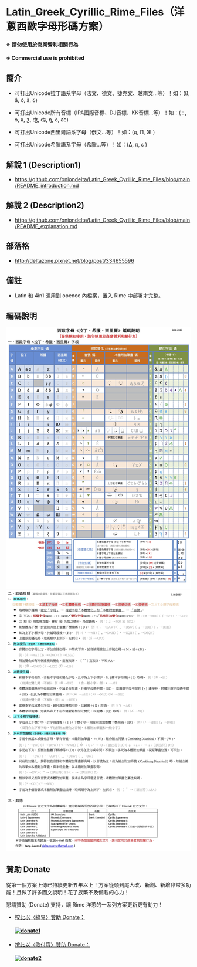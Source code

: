 # Latin_Greek_Cyrillic_Rime_Files（洋蔥西歐字母形碼方案）

#### ※ 請勿使用於商業營利相關行為
#### ※ Commercial use is prohibited

## 簡介

- 可打出Unicode拉丁語系字母（法文、德文、捷克文、越南文…等）！如：(ß, å, ó, ằ, Ᵹ)

- 可打出Unicode所有音標（IPA國際音標、DJ音標、KK音標…等）！如：( ː , ɔ, ǝ, ʒ, ʤ, ʥ, ŋ, ð, a͡e)

- 可打出Unicode西里爾語系字母（俄文…等）！如：(д, П, Ж )

- 可打出Unicode希臘語系字母（希臘…等）！如：(Δ, π, ε )

## 解說 1 (Description1)

- https://github.com/oniondelta/Latin_Greek_Cyrillic_Rime_Files/blob/main/README_introduction.md

## 解說 2 (Description2)

- https://github.com/oniondelta/Latin_Greek_Cyrillic_Rime_Files/blob/main/README_explanation.md

## 部落格

- http://deltazone.pixnet.net/blog/post/334655596

## 備註

- Latin 和 4in1 須用到 opencc 內檔案，置入 Rime 中部署才完整。

## 編碼說明

![介紹1](https://raw.githubusercontent.com/oniondelta/latin-greek-cyrillic-rime/master/latin-greek-cyrillic-2020_cht-1.jpg)
![介紹2](https://raw.githubusercontent.com/oniondelta/latin-greek-cyrillic-rime/master/latin-greek-cyrillic-2020_cht-2.jpg)

## 贊助 Donate

從第一個方案上傳已持續更新五年以上！方案從頭到尾大改、新創、新增非常多功能！且做了許多圖文說明！花了族繁不及備載的心力！

懇請贊助 (Donate) 支持，讓 Rime 洋蔥的一系列方案更新更有動力！

- [按此以〈綠界〉贊助 Donate：](https://p.ecpay.com.tw/D555162)

  #### [![donate1](https://payment.ecpay.com.tw/Upload/QRCode/202010/QRCode_170c287e-2db8-4b50-b87f-8d36500a3958.png)](https://p.ecpay.com.tw/D555162)

- [按此以〈歐付寶〉贊助 Donate：](https://qr.opay.tw/q1ql7)

  #### [![donate2](https://payment.opay.tw/Upload/Broadcaster/2294343/QRcode/QRCode_7AC0FA1CAD39F0B66CFD5513A2173D1A.png)](https://qr.opay.tw/q1ql7)

